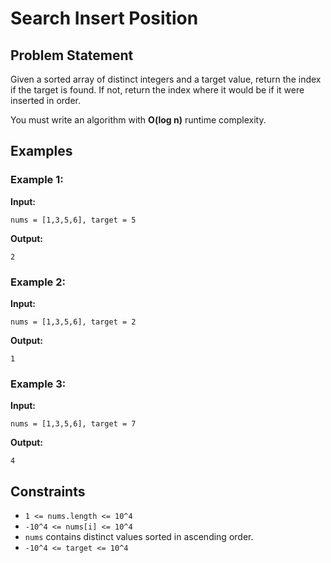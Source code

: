 # Search Insert Position

## Problem Statement
Given a sorted array of distinct integers and a target value, return the index if the target is found. If not, return the index where it would be if it were inserted in order.

You must write an algorithm with **O(log n)** runtime complexity.

## Examples

### Example 1:
**Input:**
```plaintext
nums = [1,3,5,6], target = 5
```
**Output:**
```plaintext
2
```

### Example 2:
**Input:**
```plaintext
nums = [1,3,5,6], target = 2
```
**Output:**
```plaintext
1
```

### Example 3:
**Input:**
```plaintext
nums = [1,3,5,6], target = 7
```
**Output:**
```plaintext
4
```

## Constraints
- `1 <= nums.length <= 10^4`
- `-10^4 <= nums[i] <= 10^4`
- `nums` contains distinct values sorted in ascending order.
- `-10^4 <= target <= 10^4`